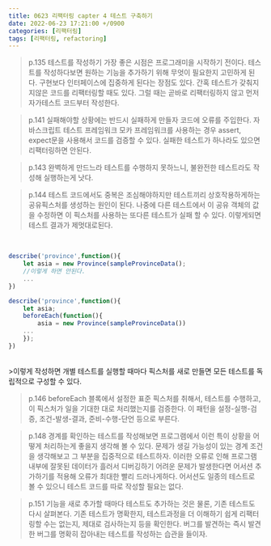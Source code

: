 ```yaml
---
title: 0623 리팩터링 capter 4 테스트 구축하기 
date: 2022-06-23 17:21:00 +/0900
categories: [리팩터링]
tags: [리팩터링, refactoring]    
---
```

	
>p.135
>테스트를 작성하기 가장 좋은 시점은 프로그래미을 시작하기 전이다. 테스트를 작성하다보면 원하는 기능을 추가하기 위해 무엇이 필요한지 고민하게 된다. 구현보다 인터페이스에 집중하게 된다는 장점도 있다. 
>간혹 테스트가 갖춰지지않은 코드를 리팩터링할 때도 있다. 그럴 때는 곧바로 리팩터링하지 않고 먼저 자가테스트 코드부터 작성한다.

>p.141
>실패해야할 상황에는 반드시 실패하게 만들자
>코드에 오류를 주입한다. 자바스크립트 테스트 프레임워크 모카 프레임워크를 사용하는 경우
> assert, expect문을 사용해서 코드를 검증할 수 있다.
> 실패한 테스트가 하나라도 있으면 리팩터링하면 안된다.


>p.143
>완벽하게 만드느라 테스트를 수행하지 못하느니, 불완전한 테스트라도 작성해 실행하는게 낫다.

>p.144
>테스트 코드에서도 중복은 조심해야하지만 테스트끼리 상호작용하게하는 공유픽스처를 생성하는 원인이 된다. 나중에 다른 테스트에서 이 공유 객체의 값을 수정하면 이 픽스처를 사용하는 또다른 테스트가 실패 할 수 있다. 이렇게되면 테스트 결과가 제멋대로된다.
<br>

```javascript
describe('province',function(){
	let asia = new Province(sampleProvinceData();
	//이렇게 하면 안된다.
	...
})

```

```javascript
describe('province',function(){
	let asia;
	beforeEach(function(){
		asia = new Province(sampleProvinceData())
	...
	});
})
```
<br>
>이렇게 작성하면 개별 테스트를 실행할 때마다 픽스처를 새로 만들면 모든 테스트를 독립적으로 구성할 수 있다.

>p.146
>beforeEach 블록에서 설정한 표준 픽스처를 취해서, 테스트를 수행하고, 이 픽스처가 일을 기대한 대로 처리했는지를 검증한다. 이 패턴을 설정-실행-검증, 조건-발생-결과, 준비-수행-단언 등으로 부른다. 

>p.148
>경계를 확인하는 테스트를 작성해보면 프로그램에서 이런 특이 상황을 어떻게 처리하는게 좋을지 생각해 볼 수 있다.
>문제가 생길 가능성이 있는 경계 조건을 생각해보고 그 부분을 집중적으로 테스트하자.
>이러한 오류로 인해 프로그램 내부에 잘못된 데이터가 흘러서 디버깅하기 어려운 문제가 발생한다면 어서션 추가하기를 적용해 오류가 최대한 빨리 드러나게하다. 어서션도 일종의 테스트로 볼 수 있으니 테스트 코드를 따로 작성할 필요는 없다.


>p.151
>기능을 새로 추가할 때마다 테스트도 추가하는 것은 물론, 기존 테스트도 다시 살펴본다. 기존 테스트가 명확한지, 테스트과정을 더 이해하기 쉽게 리팩터링할 수는 없는지, 제대로 검사하는지 등을 확인한다. 버그를 발견하는 즉시 발견한 버그를 명확히 잡아내는 테스트를 작성하는 습관을 들이자. 

	